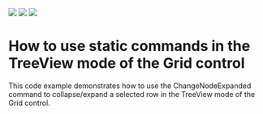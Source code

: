 <!-- default badges list -->
![](https://img.shields.io/endpoint?url=https://codecentral.devexpress.com/api/v1/VersionRange/128653748/18.2.3%2B)
[![](https://img.shields.io/badge/Open_in_DevExpress_Support_Center-FF7200?style=flat-square&logo=DevExpress&logoColor=white)](https://supportcenter.devexpress.com/ticket/details/E4961)
[![](https://img.shields.io/badge/📖_How_to_use_DevExpress_Examples-e9f6fc?style=flat-square)](https://docs.devexpress.com/GeneralInformation/403183)
<!-- default badges end -->
# How to use static commands in the TreeView mode of the Grid control


<p>This code example demonstrates how to use the ChangeNodeExpanded command to collapse/expand a selected row in the TreeView mode of the Grid control.</p>

<br/>


